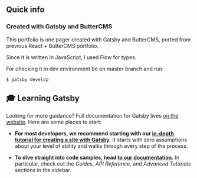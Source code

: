 ## Quick info

### **Created with Gatsby and ButterCMS**
  This portfolio is one pager created with Gatsby and ButterCMS, ported from previous React + ButterCMS portfolio.
  
  Since it is written in JavaScript, I used Flow for types.
  
  For checking it in dev environment be on master branch and run:
  ```
  $ gatsby develop
  ```

 
## 🎓 Learning Gatsby

Looking for more guidance? Full documentation for Gatsby lives [on the website](https://www.gatsbyjs.org/). Here are some places to start:

- **For most developers, we recommend starting with our [in-depth tutorial for creating a site with Gatsby](https://www.gatsbyjs.org/tutorial/).** It starts with zero assumptions about your level of ability and walks through every step of the process.

- **To dive straight into code samples, head [to our documentation](https://www.gatsbyjs.org/docs/).** In particular, check out the _Guides_, _API Reference_, and _Advanced Tutorials_ sections in the sidebar.
